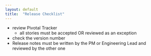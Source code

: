 ```yaml
---
layout: default
title:  "Release Checklist"
---
```


* review Pivotal Tracker
  * all stories must be accepted OR reviewed as an exception
* check the version number
* Release notes must be written by the PM or Engineering Lead and reviewed by the other one
